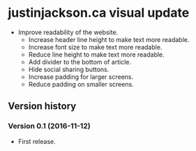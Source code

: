 # justinjackson.ca visual update

- Improve readability of the website.
  - Increase header line height to make text more readable.
  - Increase font size to make text more readable.
  - Reduce line height to make text more readable.
  - Add divider to the bottom of article.
  - Hide social sharing buttons.
  - Increase padding for larger screens.
  - Reduce padding on smaller screens.

## Version history

### Version 0.1 (2016-11-12)

- First release.
